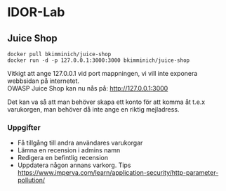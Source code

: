 # IDOR-Lab

## Juice Shop
```
docker pull bkimminich/juice-shop
docker run -d -p 127.0.0.1:3000:3000 bkimminich/juice-shop
```
Vitkigt att ange 127.0.0.1 vid port mappningen, vi vill inte exponera webbsidan på internetet.  
OWASP Juice Shop kan nu nås på: http://127.0.0.1:3000

Det kan va så att man behöver skapa ett konto för att komma åt t.e.x varukorgen, man behöver då inte ange en riktig mejladress.
### Uppgifter
* Få tillgång till andra användares varukorgar
* Lämna en recension i admins namn
* Redigera en befintlig recension
* Uppdatera någon annans varkorg. Tips https://www.imperva.com/learn/application-security/http-parameter-pollution/
